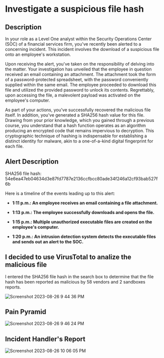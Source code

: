 
<h1>Investigate a suspicious file hash</h1>
<h2>Description</h2>
In your role as a Level One analyst within the Security Operations Center (SOC) of a financial services firm, you've recently been alerted to a concerning incident. This incident involves the download of a suspicious file onto an employee's workstation.

Upon receiving the alert, you've taken on the responsibility of delving into the matter. Your investigation has unveiled that the employee in question received an email containing an attachment. The attachment took the form of a password-protected spreadsheet, with the password conveniently supplied within the same email. The employee proceeded to download this file and utilized the provided password to unlock its contents. Regrettably, upon accessing the file, a malevolent payload was activated on the employee's computer.

As part of your actions, you've successfully recovered the malicious file itself. In addition, you've generated a SHA256 hash value for this file. Drawing from your prior knowledge, which you gained through a previous course, you understand that a hash function operates as an algorithm producing an encrypted code that remains impervious to decryption. This cryptographic technique of hashing is indispensable for establishing a distinct identity for malware, akin to a one-of-a-kind digital fingerprint for each file.

<h2> Alert Description</h2>

SHA256 file hash: 54e6ea47eb04634d3e87fd7787e2136ccfbcc80ade34f246a12cf93bab527f6b

Here is a timeline of the events leading up to this alert:

- <b>1:11 p.m.: An employee receives an email containing a file attachment.</b>

- <b>1:13 p.m.: The employee successfully downloads and opens the file.</b>

- <b>1:15 p.m.: Multiple unauthorized executable files are created on the employee's computer.</b>

- <b>1:20 p.m.: An intrusion detection system detects the executable files and sends out an alert to the SOC.</b>

<h2>I decided to use VirusTotal to analize the malicious file</h2>
I entered the SHA256 file hash in the search box to determine that the file hash has been reported as malicious by 58 vendors and 2 sandboxes reports. 

![Screenshot 2023-08-26 9 44 36 PM](https://github.com/mmedinabet/Investigate-a-suspicious-file-hash/assets/142737434/ff4a05c1-2a75-4bef-a240-0a3851aecb58)


<h2> Pain Pyramid</h2>

![Screenshot 2023-08-26 9 46 24 PM](https://github.com/mmedinabet/Investigate-a-suspicious-file-hash/assets/142737434/cefae166-6a29-4383-8a74-0c919fbb0909)

<h2>Incident Handler's Report</h2>

![Screenshot 2023-08-26 10 06 05 PM](https://github.com/mmedinabet/Investigate-a-suspicious-file-hash/assets/142737434/f3d16663-db67-4743-a4f4-64f0bfc4b8fe)


